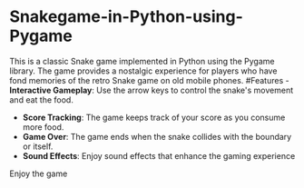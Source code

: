 # Snakegame-in-Python-using-Pygame
This is a classic Snake game implemented in Python using the Pygame library. The game provides a nostalgic experience for players who have fond memories of the retro Snake game on old mobile phones.
#Features
-**Interactive Gameplay**: Use the arrow keys to control the snake's movement and eat the food.
- **Score Tracking**: The game keeps track of your score as you consume more food.
- **Game Over**: The game ends when the snake collides with the boundary or itself.
- **Sound Effects**: Enjoy sound effects that enhance the gaming experience

Enjoy the game 

